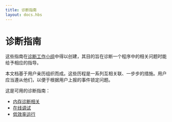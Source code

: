 ```yaml
---
title: 诊断指南
layout: docs.hbs
---
```


# 诊断指南

这些指南在[诊断工作小组][]中得以创建，其目的旨在诊断一个程序中的相关问题时能给予相应的指导。

本文档基于用户亲历组织而成。这些历程是一系列互相关联、一步步的措施。用户应当遵从他们，以便于根据用户上报的事件锁定问题。

这是可用的诊断指南：

* [内存诊断相关](/zh-cn/docs/guides/diagnotics/memory)
* [在线调试](/zh-cn/docs/guides/diagnostics/live-debugging/using-inspector)
* [低效率运行](/zh-cn/docs/guides/diagnics/poor-performance)

[诊断工作小组]: https://github.com/nodejs/diagnostics
